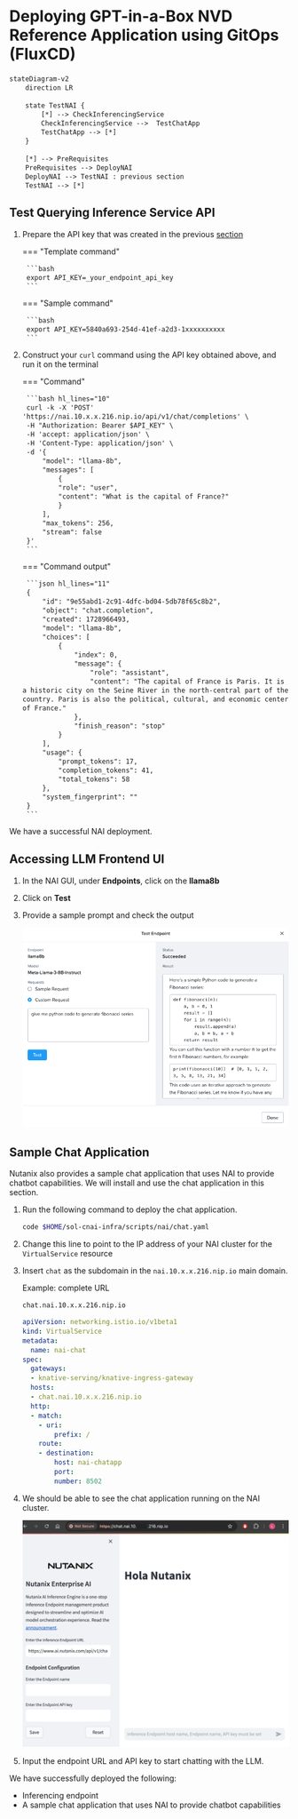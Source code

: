 # Deploying GPT-in-a-Box NVD Reference Application using GitOps (FluxCD)

```mermaid
stateDiagram-v2
    direction LR
    
    state TestNAI {
        [*] --> CheckInferencingService
        CheckInferencingService -->  TestChatApp
        TestChatApp --> [*]
    }

    [*] --> PreRequisites
    PreRequisites --> DeployNAI 
    DeployNAI --> TestNAI : previous section
    TestNAI --> [*]
```

## Test Querying Inference Service API

1. Prepare the API key that was created in the previous [section](../iep/iep_deploy.md#create-and-test-inference-endpoint)

    === "Template command"

        ```bash
        export API_KEY=_your_endpoint_api_key
        ```

    === "Sample command"

        ```bash
        export API_KEY=5840a693-254d-41ef-a2d3-1xxxxxxxxxx
        ```

2. Construct your ``curl`` command using the API key obtained above, and run it on the terminal

    === "Command"

        ```bash hl_lines="10"
        curl -k -X 'POST' 'https://nai.10.x.x.216.nip.io/api/v1/chat/completions' \
        -H "Authorization: Bearer $API_KEY" \
        -H 'accept: application/json' \
        -H 'Content-Type: application/json' \
        -d '{
            "model": "llama-8b",
            "messages": [
                {
                "role": "user",
                "content": "What is the capital of France?"
                }
            ],
            "max_tokens": 256,
            "stream": false
        }'
        ```

    === "Command output"

        ```json hl_lines="11"
        {
            "id": "9e55abd1-2c91-4dfc-bd04-5db78f65c8b2",
            "object": "chat.completion",
            "created": 1728966493,
            "model": "llama-8b",
            "choices": [
                {
                    "index": 0,
                    "message": {
                        "role": "assistant",
                        "content": "The capital of France is Paris. It is a historic city on the Seine River in the north-central part of the country. Paris is also the political, cultural, and economic center of France."
                    },
                    "finish_reason": "stop"
                }
            ],
            "usage": {
                "prompt_tokens": 17,
                "completion_tokens": 41,
                "total_tokens": 58
            },
            "system_fingerprint": ""
        }
        ```

We have a successful NAI deployment.

## Accessing LLM Frontend UI

1. In the NAI GUI, under **Endpoints**, click on the **llama8b**
   
2. Click on **Test**

3. Provide a sample prompt and check the output
   
    ![](images/test_iep.png)

## Sample Chat Application

Nutanix also provides a sample chat application that uses NAI to provide chatbot capabilities. We will install and use the chat application in this section. 

1. Run the following command to deploy the chat application.
   
    ```bash
    code $HOME/sol-cnai-infra/scripts/nai/chat.yaml
    ```

2. Change this line to point to the IP address of your NAI cluster for the ``VirtualService`` resource
   
3. Insert ``chat`` as the subdomain in the ``nai.10.x.x.216.nip.io`` main domain.
   
    Example: complete URL

    ```url
    chat.nai.10.x.x.216.nip.io
    ```
   
    ```yaml hl_lines="9"
    apiVersion: networking.istio.io/v1beta1
    kind: VirtualService
    metadata:
      name: nai-chat
    spec:
      gateways:
      - knative-serving/knative-ingress-gateway
      hosts:
      - chat.nai.10.x.x.216.nip.io
      http:
      - match:
        - uri:
            prefix: /
        route:
        - destination:
            host: nai-chatapp
            port:
            number: 8502
    ```

4. We should be able to see the chat application running on the NAI cluster.
   
    ![](images/chat-iep.png)

5. Input the endpoint URL and API key to start chatting with the LLM.

We have successfully deployed the following:
 
 - Inferencing endpoint
 - A sample chat application that uses NAI to provide chatbot capabilities
